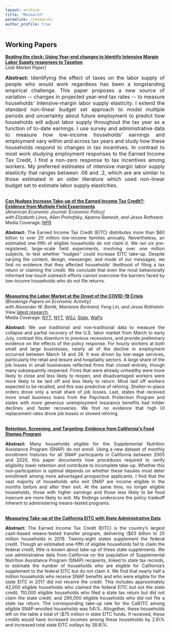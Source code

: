 ```yaml
---
layout: archive
title: "Research"
permalink: /research/
author_profile: true
---
```


## Working Papers

**[Beating the clock: Using Year-end changes to Identify Intensive Margin Labor Supply responses to Taxation](https://mattunrath.github.io/files/research/Unrath_JMP.pdf)**  
*[Job Market Paper]*
<div style="text-align: justify"> <font size="3"> <b>Abstract:</b> Identifying the effect of taxes on the labor supply of people who would work regardless has been a longstanding empirical challenge. This paper proposes a new source of variation -- changes in projected year-end tax rates -- to measure households' intensive-margin labor supply elasticity. I extend the standard non-linear budget set approach to model multiple periods and uncertainty about future employment to predict how households will adjust labor supply throughout the tax year as a function of to-date earnings. I use survey and administrative data to measure how low-income households' earnings and employment vary within and across tax years and study how these households respond to changes in tax incentives. In contrast to most work studying employment responses to the Earned Income Tax Credit, I find a non-zero response to tax incentives among workers. My preferred estimates of intensive margin labor supply elasticity that ranges between .06 and .2, which are are similar to those estimated in an older literature which used non-linear budget set to estimate labor supply elasticities.</font> </div>
  
<br />

**[Can Nudges Increase Take-up of the Earned Income Tax Credit?: Evidence from Multiple Field Experiments](https://mattunrath.github.io/files/research/Linos_etal_EITC.pdf)**  
*[American Economic Journal: Economic Policy]*   
*with Elizabeth Linos, Allen Prohofsky, Aparna Ramesh, and Jesse Rothstein*  
Media Coverage: [NPR](https://www.npr.org/sections/money/2020/02/04/801341011/the-limits-of-nudging-why-cant-california-get-people-to-take-free-money)  
<div style="text-align: justify"> <b>Abstract:</b> The Earned Income Tax Credit (EITC) distributes more than $60 billion to over 20 million low-income families annually. Nevertheless, an estimated one-fifth of eligible households do not claim it. We ran six pre-registered, large-scale field experiments, involving over one million subjects, to test whether “nudges” could increase EITC take-up. Despite varying the content, design, messenger, and mode of our messages, we find no evidence that they affected households’ likelihood of filing a tax return or claiming the credit. We conclude that even the most behaviorally informed low-touch outreach efforts cannot overcome the barriers faced by low-income households who do not file returns.</div>

<br />

**[Measuring the Labor Market at the Onset of the COVID-19 Crisis](https://mattunrath.github.io/files/research/bartik_etal_july212020.pdf)**  
*[Brookings Papers on Economic Activity]*  
*with Alexander W. Bartik, Marianne Bertrand, Feng Lin, and Jesse Rothstein*  
View [latest research](https://irle.berkeley.edu/post-six-measuring-the-labor-market-since-the-onset-of-the-covid-19-crisis/).  
Media Coverage: [NYT](https://www.nytimes.com/2020/04/09/business/coronavirus-unemployment-washington.html), [NYT](https://www.nytimes.com/interactive/2020/08/05/upshot/us-unemployment-maps-coronavirus.html), [WSJ](https://www.wsj.com/articles/as-states-begin-to-reopen-many-stay-homekeeping-economic-rebound-elusive-11588411801), [Slate](https://slate.com/business/2020/06/unemployment-benefits-end-july-republicans.html), [WaPo](https://www.washingtonpost.com/opinions/the-myth-of-unemployment-benefits-depressing-work/2020/08/03/54cca9f4-d5ba-11ea-9c3b-dfc394c03988_story.html)
<div style="text-align: justify"> <b>Abstract:</b> We use traditional and non-traditional data to measure the collapse and partial recovery of the U.S. labor market from March to early July, contrast this downturn to previous recessions, and provide preliminary evidence on the effects of the policy response. For hourly workers at both small and large businesses, nearly all of the decline in employment occurred between March 14 and 28. It was driven by low-wage services, particularly the retail and leisure and hospitality sectors. A large share of the job losses in small businesses reflected firms that closed entirely, though many subsequently reopened. Firms that were already unhealthy were more likely to close and less likely to reopen, and disadvantaged workers were more likely to be laid off and less likely to return. Most laid off workers expected to be recalled, and this was predictive of rehiring. Shelter-in-place orders drove only a small share of job losses. Last, states that received more small business loans from the Paycheck Protection Program and states with more generous unemployment insurance benefits had milder declines and faster recoveries. We find no evidence that high UI replacement rates drove job losses or slowed rehiring.</div>

<br />

**[Retention, Screening, and Targeting: Evidence from California's Food Stamps Program](https://mattunrath.github.io/files/research/Unrath_SNAP.pdf)**
<div style="text-align: justify"> <b>Abstract:</b> Many households eligible for the Supplemental Nutrition Assistance Program (SNAP) do not enroll. Using a new dataset of monthly enrollment histories for all SNAP participants in California between 2005 and 2020, this paper documents how procedures required to verify eligibility lower retention and contribute to incomplete take-up. Whether this non-participation is optimal depends on whether these hassles most deter enrollment among more advantaged prospective applicants. I find that the vast majority of households who exit SNAP are income eligible in the months before and after their exit. At the same time,  no longer eligible households, those with higher earnings and those less likely to be food insecure are more likely to exit. My findings underscore the policy tradeoff inherent to administering means-tested programs.</div>

<br />


**[Measuring Take-up of the California EITC with State Administrative Data](https://mattunrath.github.io/files/research/Iselin_etal_CalEITC.pdf)**
<div style="text-align: justify"> <b>Abstract:</b> The Earned Income Tax Credit (EITC) is the country’s largest cash-based means-tested transfer program, delivering \$63 billion to 25 million households in 2019. Twenty-eight states supplement the federal credit. Though an estimated one-fifth of eligible households fail to claim the federal credit, little is known about take-up of these state supplements. We use administrative data from California on the population of Supplemental Nutrition Assistance Program (SNAP) recipients, linked to state tax records, to estimate the number of households who are eligible for California’s supplement to the federal EITC but do not claim it. We find that nearly half a million households who receive SNAP benefits and who were eligible for the state EITC in 2017 did not receive the credit. This includes approximately 42,000 eligible households who claimed the federal EITC but not the state credit; 110,000 eligible households who filed a state tax return but did not claim the state credit; and 290,000 eligible households who did not file a state tax return. The corresponding take-up rate for the CalEITC among eligible SNAP-enrolled households was 54\%. Altogether, these households left on the table a total of \$75 million in state EITC funds. If received, these credits would have increased incomes among these households by 2.6\% and increased total state EITC outlays by 38.8\%.</div>






